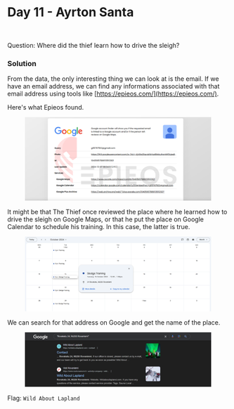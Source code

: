 # Day 11 - Ayrton Santa

<figure><img src="../../../.gitbook/assets/Screen_Data.png" alt="" width="375"><figcaption></figcaption></figure>

Question: Where did the thief learn how to drive the sleigh?

### Solution

From the data, the only interesting thing we can look at is the email. If we have an email address, we can find any informations associated with that email address using tools like [https://epieos.com/](https://epieos.com/).

Here's what Epieos found.

<figure><img src="../../../.gitbook/assets/image (5) (1) (1) (1).png" alt=""><figcaption></figcaption></figure>

It might be that The Thief once reviewed the place where he learned how to drive the sleigh on Google Maps, or that he put the place on Google Calendar to schedule his training. In this case, the latter is true.

<figure><img src="../../../.gitbook/assets/image (6) (1) (1) (1).png" alt=""><figcaption></figcaption></figure>

We can search for that address on Google and get the name of the place.

<figure><img src="../../../.gitbook/assets/image (7) (1) (1) (1).png" alt=""><figcaption></figcaption></figure>

Flag: `Wild About Lapland`

